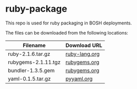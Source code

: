 ruby-package
============
This repo is used for ruby packaging in BOSH deployments.

The files can be downloaded from the following locations:

| Filename | Download URL |
| -------- | ------------ |
| ruby-2.1.6.tar.gz | [ruby-lang.org](http://cache.ruby-lang.org/pub/ruby/2.1/ruby-2.1.6.tar.gz) |
| rubygems-2.1.11.tgz | [rubygems.org](http://production.cf.rubygems.org/rubygems/rubygems-2.1.11.tgz) |
| bundler-1.3.5.gem | [rubygems.org](https://rubygems.org/downloads/bundler-1.3.5.gem) |
| yaml-0.1.5.tar.gz | [pyyaml.org](http://pyyaml.org/download/libyaml/yaml-0.1.5.tar.gz) |
